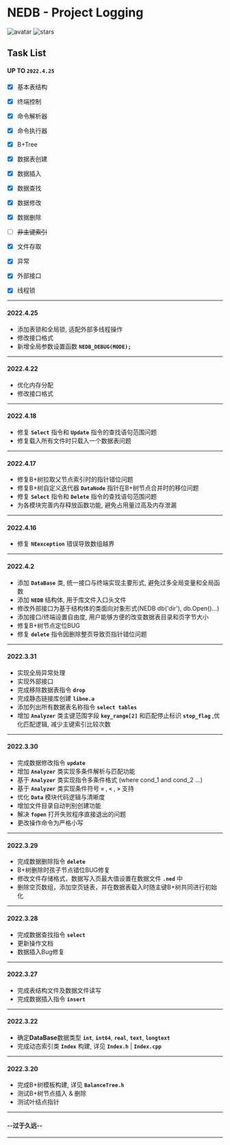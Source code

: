 # NEDB - Project Logging

![avatar](https://badgen.net/badge/Language/C++11/orange)
![stars](https://badgen.net/badge/Dev%20Env./Linux/green)

## Task List
#### UP TO **`2022.4.25`**
- [x] 基本表结构
- [x] 终端控制
- [x] 命令解析器
- [x] 命令执行器
- [x] B+Tree
- [x] 数据表创建
- [x] 数据插入
- [x] 数据查找
- [x] 数据修改
- [x] 数据删除
- [ ] ~~非主键索引~~
- [x] 文件存取
- [x] 异常
- [x] 外部接口
- [x] 线程锁


---
#### 2022.4.25
- 添加表锁和全局锁, 适配外部多线程操作
- 修改接口格式
- 新增全局参数设置函数 **` NEDB_DEBUG(MODE); `**

---
#### 2022.4.22
- 优化内存分配
- 修改接口格式

---
#### 2022.4.18
- 修复 **`Select`** 指令和 **`Update`** 指令的查找语句范围问题
- 修复载入所有文件时只载入一个数据表问题

---
#### 2022.4.17
- 修复B+树拉取父节点索引时的指针错位问题
- 修复B+树自定义迭代器 **`DataNode`** 指针在B+树节点合并时的移位问题
- 修复 **`Select`** 指令和 **`Delete`** 指令的查找语句范围问题
- 为各模块完善内存释放函数功能, 避免占用量过高及内存泄漏

---
#### 2022.4.16
- 修复 **`NEexception`** 错误导致数组越界

---
#### 2022.4.2
- 添加 **`DataBase`** 类, 统一接口与终端实现主要形式, 避免过多全局变量和全局函数
- 添加 **`NEDB`** 结构体, 用于库文件入口头文件
- 修改外部接口为基于结构体的类面向对象形式(NEDB db('dir'), db.Open()...)
- 添加接口/终端设置自由度, 用户能够方便的改变数据表目录和页字节大小
- 修复B+树节点定位BUG
- 修复 **`delete`** 指令因删除整页导致页指针错位问题

---
#### 2022.3.31
- 实现全局异常处理
- 实现外部接口
- 完成移除数据表指令 **`drop`**
- 完成静态链接库创建 **`libne.a`**
- 添加列出所有数据表名称指令 **`select tables`**
- 增加 **`Analyzer`** 类主键范围字段 **`key_range[2]`** 和匹配停止标识 **`stop_flag`** ,优化匹配逻辑, 减少主键索引比较次数

---
#### 2022.3.30
- 完成数据修改指令 **`update`**
- 增加 **`Analyzer`** 类实现多条件解析与匹配功能
- 基于 **`Analyzer`** 类实现指令多条件格式 (where cond_1 and cond_2 ...)
- 基于 **`Analyzer`** 类实现条件符号 **`=`** , **`<`** , **`>`** 支持
- 优化 **`Data`** 模块代码逻辑与清晰度
- 增加文件目录自动判别创建功能
- 解决 **`fopen`** 打开失败程序直接退出的问题
- 更改操作命令为严格小写

---
#### 2022.3.29
- 完成数据删除指令 **`delete`**
- B+树删除时孩子节点错位BUG修复
- 修改文件存储格式，数据写入页最大值设置在数据文件 **`.ned`** 中
- 删除空页数组，添加空页链表，并在数据表载入时随主键B+树共同进行初始化

---
#### 2022.3.28
- 完成数据查找指令 **`select`**
- 更新操作文档
- 数据插入Bug修复

---
#### 2022.3.27
- 完成表结构文件及数据文件读写
- 完成数据插入指令 **`insert`**

---
#### 2022.3.22
- 确定**DataBase**数据类型 **`int`**, **`int64`**, **`real`**, **`text`**, **`longtext`**
- 完成动态索引类 **`Index`** 构建, 详见 **`Index.h`** | **`Index.cpp`** 
   
---
#### 2022.3.20
- 完成B+树模板构建, 详见  **`BalanceTree.h`**
- 测试B+树节点插入 & 删除
- 测试叶结点指针

---

#### --过于久远--

---